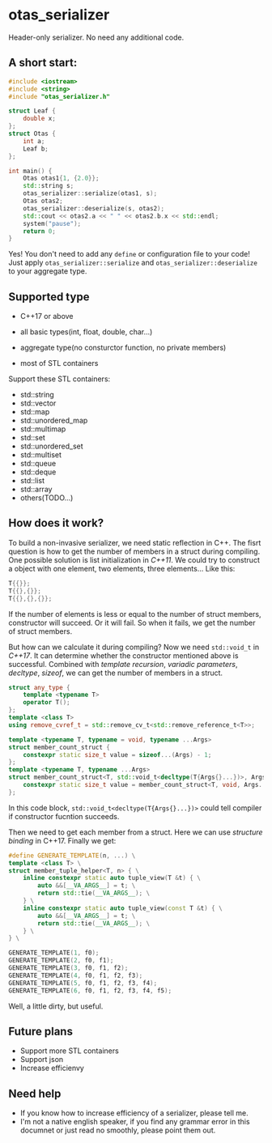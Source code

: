 # otas_serializer

Header-only serializer. No need any additional code. 

## A short start:
```cpp
#include <iostream>
#include <string>
#include "otas_serializer.h"

struct Leaf {
    double x;
};
struct Otas {
    int a;
    Leaf b;
};

int main() {
    Otas otas1{1, {2.0}};
    std::string s;
    otas_serializer::serialize(otas1, s);
    Otas otas2;
    otas_serializer::deserialize(s, otas2);
    std::cout << otas2.a << " " << otas2.b.x << std::endl;
    system("pause");
    return 0;
}
```

Yes! You don't need to add any `define` or configuration file to your code! Just apply `otas_serializer::serialize` and `otas_serializer::deserialize` to your aggregate type.

## Supported type
- C++17 or above

- all basic types(int, float, double, char...)
- aggregate type(no consturctor function, no private members)
- most of STL containers

Support these STL containers:
- std::string
- std::vector
- std::map
- std::unordered_map
- std::multimap
- std::set
- std::unordered_set
- std::multiset
- std::queue
- std::deque
- std::list
- std::array
- others(TODO...)

## How does it work?
To build a non-invasive serializer, we need static reflection in C++. The fisrt question is how to get the number of members in a struct during compiling. One possible solution is list initialization in *C++11*. We could try to construct a object with one element, two elements, three elements... Like this:
```cpp
T{{}};
T{{},{}};
T{{},{},{}};
```
If the number of elements is less or equal to the number of struct members, constructor will succeed. Or it will fail. So when it fails, we get the number of struct members.

But how can we calculate it during compiling? Now we need `std::void_t` in *C++17*. It can determine whether the constructor mentioned above is successful. Combined with *template recursion*, *variadic parameters*, *decltype*, *sizeof*, we can get the number of members in a struct.

```cpp
struct any_type {
    template <typename T>
    operator T();
};
template <class T>
using remove_cvref_t = std::remove_cv_t<std::remove_reference_t<T>>;

template <typename T, typename = void, typename ...Args>
struct member_count_struct {
    constexpr static size_t value = sizeof...(Args) - 1;
};
template <typename T, typename ...Args>
struct member_count_struct<T, std::void_t<decltype(T{Args{}...})>, Args...> {
    constexpr static size_t value = member_count_struct<T, void, Args..., any_type>::value;
};
```
In this code block, `std::void_t<decltype(T{Args{}...})>` could tell compiler if constructor fucntion succeeds. 

Then we need to get each member from a struct. Here we can use *structure binding* in C++17. Finally we get:
```cpp
#define GENERATE_TEMPLATE(n, ...) \
template <class T> \
struct member_tuple_helper<T, n> { \
    inline constexpr static auto tuple_view(T &t) { \
        auto &&[__VA_ARGS__] = t; \
        return std::tie(__VA_ARGS__); \
    } \
    inline constexpr static auto tuple_view(const T &t) { \
        auto &&[__VA_ARGS__] = t; \
        return std::tie(__VA_ARGS__); \
    } \
} \

GENERATE_TEMPLATE(1, f0);
GENERATE_TEMPLATE(2, f0, f1);
GENERATE_TEMPLATE(3, f0, f1, f2);
GENERATE_TEMPLATE(4, f0, f1, f2, f3);
GENERATE_TEMPLATE(5, f0, f1, f2, f3, f4);
GENERATE_TEMPLATE(6, f0, f1, f2, f3, f4, f5);
```
Well, a little dirty, but useful.

## Future plans
- Support more STL containers
- Support json
- Increase efficienvy

## Need help
- If you know how to increase efficiency of a serializer, please tell me.
- I'm not a native english speaker, if you find any grammar error in this documnet or just read no smoothly, please point them out.
